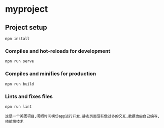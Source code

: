 # myproject

## Project setup
```
npm install
```

### Compiles and hot-reloads for development
```
npm run serve
```

### Compiles and minifies for production
```
npm run build
```

### Lints and fixes files
```
npm run lint

这是一个美团项目,闲暇时间模仿app进行开发,静态页面没有做过多的交互,数据也由自己编写,纯前端技术
